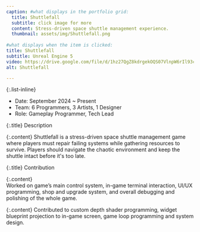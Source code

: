 ```yaml
---
caption: #what displays in the portfolio grid:
  title: Shuttlefall
  subtitle: click image for more
  content: Stress-driven space shuttle management experience.
  thumbnail: assets/img/Shuttlefall.png
  
#what displays when the item is clicked:
title: Shuttlefall
subtitle: Unreal Engine 5
video: https://drive.google.com/file/d/1hz27QgZ8kdrgekOQS07VlnpW6rIl93cr/preview
alt: Shuttlefall

---
```


  {:.list-inline} 
  - Date: September 2024 ~ Present
  - Team: 6 Programmers, 3 Artists, 1 Designer
  - Role: Gameplay Programmer, Tech Lead

  {:.title}
  Description  

  {:.content}
  Shuttlefall is a stress-driven space shuttle management game where players must repair failing systems while gathering resources to survive. Players should navigate the chaotic environment and keep the shuttle intact before it's too late.  

  {:.title}
  Contribution  

  {:.content}    
  Worked on game’s main control system, in-game terminal interaction, UI/UX programming, shop and upgrade system, and overall debugging and polishing of the whole game.  
    
  {:.content} 
  Contributed to custom depth shader programming, widget blueprint projection to in-game screen, game loop programming and system design.


